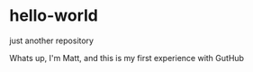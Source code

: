 # hello-world
just another repository

Whats up,
I'm Matt, and this is my first experience with GutHub
